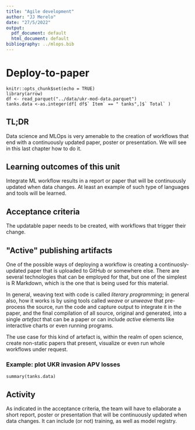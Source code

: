 ```yaml
---
title: "Agile development"
author: "JJ Merelo"
date: "27/5/2022"
output:
  pdf_document: default
  html_document: default
bibliography: ../mlops.bib
---
```

# Deploy-to-paper

```{r setup, include=FALSE}
knitr::opts_chunk$set(echo = TRUE)
library(arrow)
df <- read_parquet("../data/ukr-mod-data.parquet")
tanks.data <-as.integer(df[ df$` Item` == " tanks",]$` Total` )
```

## TL;DR

Data science and MLOps is very amenable to the creation of workflows that end
with a continuously updated paper, poster or presentation. We will see in this
last chapter how to do it.

## Learning outcomes of this unit

Integrate ML workflow results in a report or paper that will be continuously
updated when data changes. At least an example of such type of languages and
tools will be learned.

## Acceptance criteria

The updatable paper needs to be created, with workflows that trigger their
change.

## "Active" publishing artifacts

One of the possible ways of deploying a workflow is creating a
continuosly-updated paper that is uploaded to GitHub or somewhere else. There
are several technologies that can be employed for that, but one of the simplest
is R Markdown, which is the one that is being used for this material.

In general, weaving text with code is called *literary programming*; in general
also, how it works is by using tools called *weave* or *unweave* that
pre-process the source, run the code and capture output to integrate it in the
paper, and the final compilation of all source, original and generated, into a
single *artefact* that can be a paper or can include *active* elements like
interactive charts or even running programs.

The use case for this kind of artefact is, within the realm of open science,
create non-static papers that present, visualize or even run whole workflows
under request.

### Example: plot UKR invasion APV losses

```{r tanks}
summary(tanks.data)
```

## Activity

As indicated in the acceptance criteria, the team will have to ellaborate a
short report, poster or presentation that will be continuously updated when data
changes. It can include (or not) training, as well as model registry.
